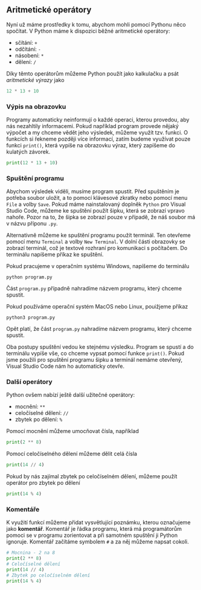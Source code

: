 ## Aritmetické operátory

Nyní už máme prostředky k tomu, abychom mohli pomocí Pythonu něco spočítat. V Python máme k dispozici běžné aritmetické operátory:

* sčítání: `+`
* odčítání: `-`
* násobení: `*`
* dělení: `/`

Díky těmto operátorům můžeme Python použít jako kalkulačku a psát *aritmetické výrazy* jako

```py
12 * 13 + 10
```

### Výpis na obrazovku

Programy automaticky neinformují o každé operaci, kterou provedou, aby nás nezahltily informacemi. Pokud například program provede nějaký výpočet a my chceme vědět jeho výsledek, můžeme využít tzv. funkci. O funkcích si řekneme později více informací, zatím budeme využívat pouze funkci `print()`, která vypíše na obrazovku výraz, který zapíšeme do kulatých závorek.

```py
print(12 * 13 + 10)
```

### Spuštění programu

Abychom výsledek viděli, musíme program spustit. Před spuštěním je potřeba soubor uložit, a to pomocí klávesové zkratky nebo pomocí menu `File` a volby `Save`. Pokud máme nainstalovaný doplněk `Python` pro Visual Studio Code, můžeme ke spuštění použít šipku, která se zobrazí vpravo nahoře. Pozor na to, že šipka se zobrazí pouze v případě, že náš soubor má v názvu příponu `.py`.

Alternativně můžeme ke spuštění programu použít terminál. Ten otevřeme pomocí menu `Terminal` a  volby `New Terminal`. V dolní části obrazovky se zobrazí terminál, což je textové rozhraní pro komunikaci s počítačem. Do terminálu napíšeme příkaz ke spuštění.

Pokud pracujeme v operačním systému Windows, napíšeme do terminálu

```
python program.py
```

Část `program.py` případně nahradíme názvem programu, který chceme spustit.

Pokud používáme operační systém MacOS nebo Linux, pouižjeme příkaz

```
python3 program.py
```

Opět platí, že část `program.py` nahradíme názvem programu, který chceme spustit.

Oba postupy spuštění vedou ke stejnému výsledku. Program se spustí a do terminálu vypíše vše, co chceme vypsat pomocí funkce `print()`. Pokud jsme použili pro spuštění programu šipku a terminál nemáme otevřený, Visual Studio Code nám ho automaticky otevře.

### Další operátory

Python ovšem nabízí ještě další užitečné operátory:

* mocnění: `**`
* celočíselné dělení: `//`
* zbytek po dělení: `%`

Pomocí mocnění můžeme umocňovat čísla, například

```py
print(2 ** 8)
```

Pomocí celočíselného dělení můžeme dělit celá čísla

```py
print(14 // 4)
```

Pokud by nás zajímal zbytek po celočíselném dělení, můžeme použít operátor pro zbytek po dělení

```py
print(14 % 4)
```

### Komentáře

K využití funkcí můžeme přidat vysvětlující poznámku, kterou označujeme jako **komentář**. Komentář je řádka programu, která má programátorům pomoci se v programu zorientovat a při samotném spuštění ji Python ignoruje. Komentář začítáme symbolem `#` a za něj můžeme napsat cokoli.

```python
# Mocnina - 2 na 8
print(2 ** 8)
# Celočíselné dělení
print(14 // 4)
# Zbytek po celočíselném dělení
print(14 % 4)
```